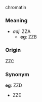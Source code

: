 chromatin
### Meaning
+ _adj_: ZZA
	+ __eg__: ZZB

### Origin

ZZC

### Synonym

__eg__: ZZD

+ ZZE


